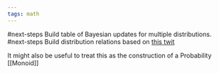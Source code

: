 ```yaml
---
tags: math
---
```


#next-steps Build table of Bayesian updates for multiple distributions.
#next-steps Build distribution relations based on [this twit](https://twitter.com/KirkDBorne/status/825576667418599424/photo/1)

It might also be useful to treat this as the construction of a Probability [[Monoid]]